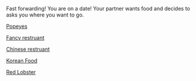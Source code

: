 Fast forwarding! You are on a date! Your partner wants food and decides to asks you where you want to go. 

[Popeyes](ok.md) <br> 

[Fancy restruant](ok.md) <br>

[Chinese restruant](ok.md) <br>

[Korean Food](ok.md) <br>

[Red Lobster](ok.md) 